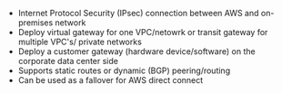 - Internet Protocol Security (IPsec) connection between AWS and on-premises network
- Deploy virtual gateway for one VPC/netowrk or transit gateway for multiple VPC's/ private networks
- Deploy a customer gateway (hardware device/software) on the corporate data center side
- Supports static routes or dynamic (BGP) peering/routing
- Can be used as a fallover for AWS direct connect